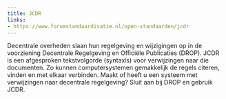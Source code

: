 ```yaml
---
title: JCDR
links:
- https://www.forumstandaardisatie.nl/open-standaarden/jcdr
---
```

Decentrale overheden slaan hun regelgeving en wijzigingen op in de voorziening Decentrale Regelgeving en Officiële Publicaties (DROP). JCDR is een afgesproken tekstvolgorde (syntaxis) voor verwijzingen naar die documenten. Zo kunnen computersystemen gemakkelijk de regels citeren, vinden en met elkaar verbinden. Maakt of heeft u een systeem met verwijzingen naar decentrale regelgeving? Sluit aan bij DROP en gebruik JCDR.

<!-- toepassing: Rvdr -->